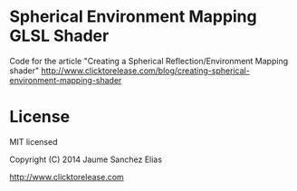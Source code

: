 Spherical Environment Mapping GLSL Shader
=========================================

Code for the article "Creating a Spherical Reflection/Environment Mapping shader" 
http://www.clicktorelease.com/blog/creating-spherical-environment-mapping-shader

License
=======

MIT licensed

Copyright (C) 2014 Jaume Sanchez Elias

http://www.clicktorelease.com
